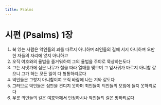 ```yaml
---
title: Psalms
---
```


# 시편 (Psalms) 1장
1. 복 있는 사람은 악인들의 꾀를 따르지 아니하며 죄인들의 길에 서지 아니하며 오만한 자들의 자리에 앉지 아니하고
1. 오직 여호와의 율법을 즐거워하여 그의 율법을 주야로 묵상하는도다
1. 그는 시냇가에 심은 나무가 철을 따라 열매를 맺으며 그 잎사귀가 마르지 아니함 같으니 그가 하는 모든 일이 다 형통하리로다
1. 악인들은 그렇지 아니함이여 오직 바람에 나는 겨와 같도다
1. 그러므로 악인들은 심판을 견디지 못하며 죄인들이 의인들의 모임에 들지 못하리로다
1. 무릇 의인들의 길은 여호와께서 인정하시나 악인들의 길은 망하리로다